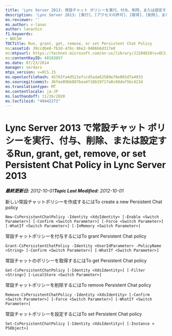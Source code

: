 ```yaml
---
title: 'Lync Server 2013: 常設チャット ポリシーを実行、付与、削除、または設定する'
description: 'Lync Server 2013: [実行]、[アクセスの許可]、[取得]、[削除]、または [常設チャット] ポリシーを設定します。'
ms.reviewer: ''
ms.author: v-lanac
author: lanachin
f1.keywords:
- NOCSH
TOCTitle: Run, grant, get, remove, or set Persistent Chat Policy
ms:assetid: 39ccdbe8-fb3d-47bc-96e2-9486b6d317e0
ms:mtpsurl: https://technet.microsoft.com/en-us/library/JJ204810(v=OCS.15)
ms:contentKeyID: 48183857
ms.date: 07/23/2014
manager: serdars
mtps_version: v=OCS.15
ms.openlocfilehash: 45763fa4d521efccd5ada62589e76e893d7a4933
ms.sourcegitcommit: 36fee89bb887bea4f18b19f17a8c69daf5bc423d
ms.translationtype: MT
ms.contentlocale: ja-JP
ms.lasthandoff: 11/26/2020
ms.locfileid: "49442272"
---
```

# <a name="run-grant-get-remove-or-set-persistent-chat-policy-in-lync-server-2013"></a><span data-ttu-id="a34ec-103">Lync Server 2013 で常設チャット ポリシーを実行、付与、削除、または設定する</span><span class="sxs-lookup"><span data-stu-id="a34ec-103">Run, grant, get, remove, or set Persistent Chat Policy in Lync Server 2013</span></span>

<div data-xmlns="http://www.w3.org/1999/xhtml">

<div class="topic" data-xmlns="http://www.w3.org/1999/xhtml" data-msxsl="urn:schemas-microsoft-com:xslt" data-cs="https://msdn.microsoft.com/">

<div data-asp="https://msdn2.microsoft.com/asp">



</div>

<div id="mainSection">

<div id="mainBody"><span data-ttu-id="a34ec-104">

<span> </span></span><span class="sxs-lookup"><span data-stu-id="a34ec-104">

<span> </span></span></span>

<span data-ttu-id="a34ec-105">_**最終更新日:** 2012-10-01_</span><span class="sxs-lookup"><span data-stu-id="a34ec-105">_**Topic Last Modified:** 2012-10-01_</span></span>

<span data-ttu-id="a34ec-106">新しい常設チャットポリシーを作成するには</span><span class="sxs-lookup"><span data-stu-id="a34ec-106">To create a new Persistent Chat policy</span></span>

    New-CsPersistentChatPolicy -Identity <XdsIdentity> [-Enable <Switch Parameter>] [-Confirm <Switch Parameter>] [-Force <Switch Parameter>] [-WhatIf <Switch Parameter>] [-InMemory <Switch Parameter>]

<span data-ttu-id="a34ec-107">常設チャットポリシーを付与するには</span><span class="sxs-lookup"><span data-stu-id="a34ec-107">To grant Persistent Chat policy</span></span>

    Grant-CsPersistentChatPolicy -Identity <UserIdParameter> -PolicyName <String> [-Confirm <Switch Parameter>] [-WhatIf <Switch Parameter>]

<span data-ttu-id="a34ec-108">常設チャットのポリシーを取得するには</span><span class="sxs-lookup"><span data-stu-id="a34ec-108">To get Persistent Chat policy</span></span>

    Get-CsPersistentChatPolicy [-Identity <XdsIdentity>] [-Filter <String>] [-LocalStore <Switch Parameter>]

<span data-ttu-id="a34ec-109">常設チャットポリシーを削除するには</span><span class="sxs-lookup"><span data-stu-id="a34ec-109">To remove Persistent Chat policy</span></span>

    Remove-CsPersistentChatPolicy -Identity <XdsIdentity> [-Confirm <Switch Parameter>] [-Force <Switch Parameter>] [-WhatIf <Switch Parameter>]

<span data-ttu-id="a34ec-110">常設チャットポリシーを設定するには</span><span class="sxs-lookup"><span data-stu-id="a34ec-110">To set Persistent Chat policy</span></span>

    Set-CsPersistentChatPolicy [-Identity <XdsIdentity>] [-Instance < PSObject>]

<span data-ttu-id="a34ec-111"></div>

<span> </span>

</div>

</div>

</span><span class="sxs-lookup"><span data-stu-id="a34ec-111"></div>

<span> </span>

</div>

</div>

</span></span></div>

